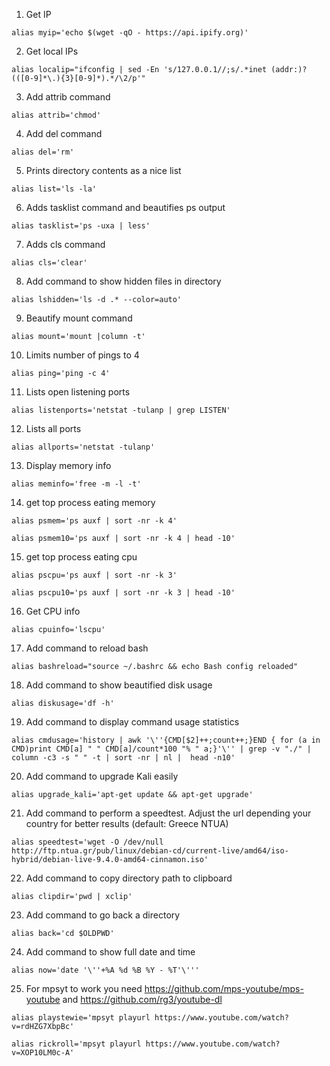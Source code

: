 1. Get IP

`alias myip='echo $(wget -qO - https://api.ipify.org)'`

2. Get local IPs

`alias localip="ifconfig | sed -En 's/127.0.0.1//;s/.*inet (addr:)?(([0-9]*\.){3}[0-9]*).*/\2/p'"`

3. Add attrib command

`alias attrib='chmod'`

4. Add del command

`alias del='rm'`

5. Prints directory contents as a nice list

`alias list='ls -la'`

6. Adds tasklist command and beautifies ps output

`alias tasklist='ps -uxa | less'`

7. Adds cls command

`alias cls='clear'`

8. Add command to show hidden files in directory

`alias lshidden='ls -d .* --color=auto'`

9. Beautify mount command

`alias mount='mount |column -t'`

10. Limits number of pings to 4

`alias ping='ping -c 4'`

11. Lists open listening ports

`alias listenports='netstat -tulanp | grep LISTEN'`

12. Lists all ports

`alias allports='netstat -tulanp'`

13. Display memory info

`alias meminfo='free -m -l -t'`

14. get top process eating memory

`alias psmem='ps auxf | sort -nr -k 4'`

`alias psmem10='ps auxf | sort -nr -k 4 | head -10'`

15. get top process eating cpu

`alias pscpu='ps auxf | sort -nr -k 3'`

`alias pscpu10='ps auxf | sort -nr -k 3 | head -10'`

16. Get CPU info

`alias cpuinfo='lscpu'`

17. Add command to reload bash

`alias bashreload="source ~/.bashrc && echo Bash config reloaded"`

18. Add command to show beautified disk usage

`alias diskusage='df -h'`

19. Add command to display command usage statistics

`alias cmdusage='history | awk '\''{CMD[$2]++;count++;}END { for (a in CMD)print CMD[a] " " CMD[a]/count*100 "% " a;}'\'' | grep -v "./" | column -c3 -s " " -t | sort -nr | nl |  head -n10'`

20. Add command to upgrade Kali easily

`alias upgrade_kali='apt-get update && apt-get upgrade'`

21. Add command to perform a speedtest. Adjust the url depending your country for better results (default: Greece NTUA)

`alias speedtest='wget -O /dev/null http://ftp.ntua.gr/pub/linux/debian-cd/current-live/amd64/iso-hybrid/debian-live-9.4.0-amd64-cinnamon.iso'`

22. Add command to copy directory path to clipboard

`alias clipdir='pwd | xclip'`

23. Add command to go back a directory

`alias back='cd $OLDPWD'`

24. Add command to show full date and time

`alias now='date '\''+%A %d %B %Y - %T'\'''`

25. For mpsyt to work you need https://github.com/mps-youtube/mps-youtube and https://github.com/rg3/youtube-dl

`alias playstewie='mpsyt playurl https://www.youtube.com/watch?v=rdHZG7XbpBc'`

`alias rickroll='mpsyt playurl https://www.youtube.com/watch?v=XOP10LM0c-A'`

